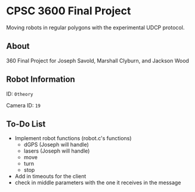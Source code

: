 CPSC 3600 Final Project
=======================
Moving robots in regular polygons with the experimental UDCP protocol.

About
-----
360 Final Project for Joseph Savold, Marshall Clyburn, and Jackson Wood

Robot Information
-----------------
ID: `0theory`

Camera ID: `19`

To-Do List
----------
- Implement robot functions (robot.c's functions)
	- dGPS (Joseph will handle)
	- lasers (Joseph will handle)
	- move
	- turn
	- stop
- Add in timeouts for the client
- check in middle parameters with the one it receives in the message
